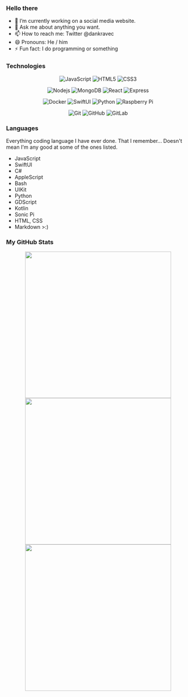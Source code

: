 ### Hello there
- 🔭 I’m currently working on a social media website.
- 💬 Ask me about anything you want.
- 📫 How to reach me: Twitter @dankravec
- 😄 Pronouns: He / him
- ⚡ Fun fact: I do programming or something


### Technologies
<div align = "center">
  
  ![JavaScript](https://img.shields.io/badge/-JavaScript-yellow?style=flat-square&logo=javascript&logoColor=white)
  ![HTML5](https://img.shields.io/badge/-HTML5-E34F26?style=flat-square&logo=html5&logoColor=white)
  ![CSS3](https://img.shields.io/badge/-CSS3-1572B6?style=flat-square&logo=css3)

  ![Nodejs](https://img.shields.io/badge/-Nodejs-green?style=flat-square&logo=Node.js&logoColor=white)
  ![MongoDB](https://img.shields.io/badge/-MongoDB-black?style=flat-square&logo=mongodb)
  ![React](https://img.shields.io/badge/-React-black?style=flat-square&logo=react)
  ![Express](https://img.shields.io/badge/-Express-grey?style=flat-square&logo=express&logoColor=white)

  ![Docker](https://img.shields.io/badge/-Docker-black?style=flat-square&logo=docker)
  ![SwiftUI](https://img.shields.io/badge/-SwiftUI-black?style=flat-square&logo=swift)
  ![Python](https://img.shields.io/badge/-Python-blue?style=flat-square&logo=Python&logoColor=white)
  ![Raspberry Pi](https://img.shields.io/badge/-Raspberry%20Pi-C51A4A?style=flat-square&logo=Raspberry-Pi)

  ![Git](https://img.shields.io/badge/-Git-black?style=flat-square&logo=git)
  ![GitHub](https://img.shields.io/badge/-GitHub-181717?style=flat-square&logo=github)
  ![GitLab](https://img.shields.io/badge/-GitLab-FCA121?style=flat-square&logo=gitlab)
</div>

### Languages
Everything coding language I have ever done. That I remember... Doesn't mean I'm any good at some of the ones listed.
- JavaScript
- SwiftUI
- C#
- AppleScript
- Bash
- UIKit
- Python
- GDScript
- Kotlin
- Sonic Pi
- HTML, CSS
- Markdown >:)


### My GitHub Stats
<p align = "center">
  <img src = "https://github-readme-stats.vercel.app/api?username=dkravec&count_private=true&show_icons=true&include_all_commits=true&theme=bear" width = 400>
  <img src = "https://github-readme-stats.vercel.app/api/top-langs/?username=dkravec&hide=TeX&layout=compact&include_all_commits=true&theme=bear" width = 400>  
  <img src = "https://github-readme-streak-stats.herokuapp.com?user=dkravec&theme=dark&hide_border=true" width = 400>
</p>
